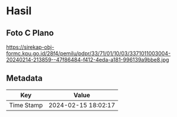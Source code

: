 # Hasil

## Foto C Plano

https://sirekap-obj-formc.kpu.go.id/28f4/pemilu/pdpr/33/71/01/10/03/3371011003004-20240214-213859--47f86484-f412-4eda-a181-996139a9bbe8.jpg


## Metadata

| Key        | Value               |
| ---------- | ------------------- |
| Time Stamp | 2024-02-15 18:02:17 |



